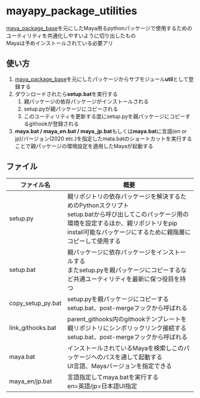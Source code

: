# mayapy_package_utilities
[maya_package_base](https://github.com/kissiy179/mayapy_package_base)を元にしたMaya用るpythonパッケージで使用するためのユーティリティを共通化しやすいように切り出したもの  
Mayaは予めインストールされている必要アリ

## 使い方
1. [maya_package_base](https://github.com/kissiy179/mayapy_package_base)を元にしたパッケージからサブモジュール**util**として登録する
1. ダウンロードされたら**setup.bat**を実行する
    1. 親パッケージの依存パッケージがインストールされる
    1. setup.pyが親パッケージにコピーされる
    1. このユーティリティを更新する度にsetup.pyを親パッケージにコピーするgithookが登録される
1. **maya.bat / maya_en.bat / maya_jp.bat**もしくは**maya.bat**に言語(en or jp)/バージョン(2020 etc.)を指定したmata.batのショートカットを実行することで親パッケージの環境設定を適用したMayaが起動する

## ファイル
| ファイル名 | 概要 |
| ---- | ---- |
| setup.py | 親リポジトリの依存パッケージを解決するためのPythonスクリプト<br>setup.batから呼び出してこのパッケージ用の環境を設定するほか、親リポジトリをpip install可能なパッケージにするために親階層にコピーして使用する |
| setup.bat | 親パッケージに依存パッケージをインストールする<br>またsetup.pyを親パッケージにコピーするなど共通ユーティリティを最新に保つ役目を持つ |
| copy_setup_py.bat | setup.pyを親パッケージにコピーする<br>setup.bat、post-mergeフックから呼ばれる |
| link_githooks.bat | parent_githooks内のgithookテンプレートを親リポジトリにシンボリックリンク接続する<br>setup.bat、post-mergeフックから呼ばれる |
| maya.bat | インストールされているMayaを検索しこのパッケージへのパスを通して起動する<br>UI言語、Mayaバージョンを指定できる |
| maya_en/jp.bat | 言語指定してmaya.batを実行する<br>en=英語/jp=日本語UI指定 |
